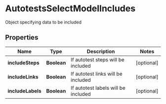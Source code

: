 

# AutotestsSelectModelIncludes

Object specifying data to be included

## Properties

| Name | Type | Description | Notes |
|------------ | ------------- | ------------- | -------------|
|**includeSteps** | **Boolean** | If autotest steps will be included |  [optional] |
|**includeLinks** | **Boolean** | If autotest links will be included |  [optional] |
|**includeLabels** | **Boolean** | If autotest labels will be included |  [optional] |



